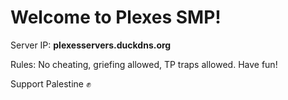 <!DOCTYPE html>
<html>
<head>
  </style>
</head>
<body>
  <h1>Welcome to Plexes SMP!</h1>
  <p>Server IP: <strong>plexesservers.duckdns.org</strong></p>
  <p>Rules: No cheating, griefing allowed, TP traps allowed. Have fun!</p>
  <p>Support Palestine ✊</p>
</body>
</html>
